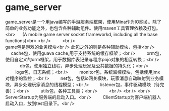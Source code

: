 # game_server
game_server是一个用java编写的手游服务端框架，使用Mina作为IO网关。除了简单的业务功能之外，也包含各种辅助组件。使用maven工具管理依赖及打包。\<br> 　
(A mobile game server socket frameworkd, including all the base functions)\<br>
\<br /\> 　　
\<br /\>   
game包是游戏的业务模块\<br /\> 
此包之外的则是各种辅助模块，包括\<br /\> 　
cache包，使用guava cache,用于支持系统的缓存框架；\<br /\> 　　
orm包，使用自定义的orm框架，用于数据库表记录与程序pojo对象的相互转换；\<br /\> 　　　
db包，使用独立线程，异步处理玩家及公共数据的持久化；\<br /\> 　　
logs包，日志系统；\<br /\> 　　
monitor包，系统监控模块，包括使用jmx对程序的监控；\<br /\> 　　
net包，包括io网关模块，玩家消息自动映射到业务模块，异步处理玩家消息的线程模型；\<br /\> 　　
listener包，事件驱动模块（待完善）；\<br /\> 　　
utils包，各种工具类；\<br /\> 　　
\<br /\> 
\<br /\> 
\<br /\> 
ServerStartup为服务端的启动入口。\<br /\> 　　
ClientStartup为客户端机器人启动入口，放到test目录下。\<br /\> 
